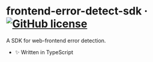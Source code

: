 # frontend-error-detect-sdk &middot; [![GitHub license](https://img.shields.io/npm/l/femonitor-web.svg?sanitize=true)](https://github.com/alex1504/femonitor-web/blob/master/LICENSE)

 A SDK for web-frontend error detection.

- ✨ Written in TypeScript
 